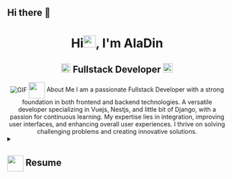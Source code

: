 ## Hi there 👋

<h1 align="center">Hi<img src="https://github.com/Ala404/blob/main/icons/Hi.gif" width="28px"/>, I'm AlaDin</h1>
<h2 align="center">
  <img src="https://komarev.com/ghpvc/?username=Ala404&color=dc143c&style=for-the-badge" alt="Profile Views" style="height:21px;">
  Fullstack Developer
  <a href="https://aek-portfolio.netlify.app/">
    <img src="https://img.shields.io/badge/Portfolio-543DE0?style=for-the-badge&logo=About.me&logoColor=white" alt="Portfolio" style="height:22px;">
  </a>
</h2>
<div align="center">
 <img alt="GIF" src="https://media4.giphy.com/media/11KzOet1ElBDz2/giphy.gif?cid=6c09b952ufa3xxbbm0mpuadm2zaik3wjp4m9luz2ly0lyz8d&ep=v1_internal_gif_by_id&rid=giphy.gif&ct=g" />
  <img align ='center' src="https://i.giphy.com/media/v1.Y2lkPTc5MGI3NjExdjh2dDM4bDhyYzM5NmppaHJ6dG56Mmh3bTkyanFkdWRvZ3R1cGoycSZlcD12MV9pbnRlcm5hbF9naWZfYnlfaWQmY3Q9ZQ/LOnt6uqjD9OexmQJRB/giphy.gif" width="37" /> About Me
  I am a passionate Fullstack Developer with a strong foundation in both frontend and backend technologies. A versatile developer specializing in Vuejs, Nestjs, and little bit of Django, with a passion for continuous learning. My expertise lies in integration, improving user interfaces, and enhancing overall user experiences. I thrive on solving challenging problems and creating innovative solutions.

</div>

<details>
 <summary>
    <h2> 
      <img align="center" src="https://github.com/[YourUsername]/[YourUsername]/blob/main/icons/about.png" width="37" /> 
    Resume
    </h2>
</summary>

 <details>
  <summary><h4> <img align="center" src="https://github.com/[YourUsername]/[YourUsername]/blob/main/icons/academics.gif" width="29"/> Academics</h4></summary>
  <span><img src="https://img.shields.io/badge/BTECH-[YourUniversity]-1877F2?style=for-the-badge"></span>
  <span><img src="https://img.shields.io/badge/GPA-[YourGPA]-EFEEE9?style=for-the-badge"></span>
 </details>

 <details>
  <summary><h4> <img align="center" src="https://github.com/[YourUsername]/[YourUsername]/blob/main/icons/experience.gif" width="29"/> Experience</h4></summary>
  - **[Your Role] ** at [Company] | [Duration]
    - [Work Description]
 </details>
</details>


